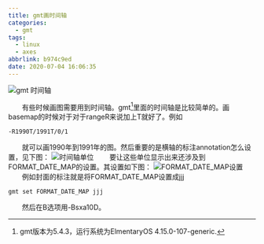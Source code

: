 ```yaml
---
title: gmt画时间轴
categories:
  - gmt
tags:
  - linux
  - axes
abbrlink: b974c9ed
date: 2020-07-04 16:06:35
---
```

![gmt 时间轴](spec.png)
<!-- less -->
&emsp;&emsp;有些时候画图需要用到时间轴。gmt[^1]里面的时间轴是比较简单的。画basemap的时候对于对于rangeR来说加上T就好了。例如
```
-R1990T/1991T/0/1
```
&emsp;&emsp;就可以画1990年到1991年的图。然后重要的是横轴的标注annotation怎么设置，见下图：
![时间轴单位](1.png)
&emsp;&emsp;要让这些单位显示出来还涉及到FORMAT_DATE_MAP的设置。其设置如下图：
![FORMAT_DATE_MAP设置](2.png)
&emsp;&emsp;例如封面的标注就是将FORMAT_DATE_MAP设置成jjj
```
gmt set FORMAT_DATE_MAP jjj
```
&emsp;&emsp;然后在B选项用-Bsxa10D。
[^1]:gmt版本为5.4.3，运行系统为ElmentaryOS 4.15.0-107-generic.
